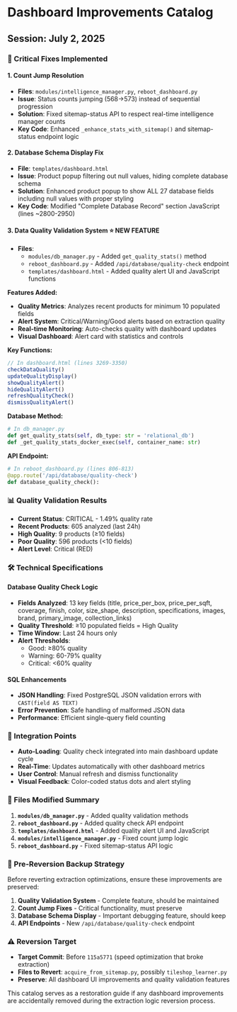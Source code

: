 # Dashboard Improvements Catalog
## Session: July 2, 2025

### 🔧 Critical Fixes Implemented

#### 1. **Count Jump Resolution**
- **Files**: `modules/intelligence_manager.py`, `reboot_dashboard.py`
- **Issue**: Status counts jumping (568→573) instead of sequential progression
- **Solution**: Fixed sitemap-status API to respect real-time intelligence manager counts
- **Key Code**: Enhanced `_enhance_stats_with_sitemap()` and sitemap-status endpoint logic

#### 2. **Database Schema Display Fix**
- **File**: `templates/dashboard.html`
- **Issue**: Product popup filtering out null values, hiding complete database schema
- **Solution**: Enhanced product popup to show ALL 27 database fields including null values with proper styling
- **Key Code**: Modified "Complete Database Record" section JavaScript (lines ~2800-2950)

#### 3. **Data Quality Validation System** ⭐ **NEW FEATURE**
- **Files**: 
  - `modules/db_manager.py` - Added `get_quality_stats()` method
  - `reboot_dashboard.py` - Added `/api/database/quality-check` endpoint  
  - `templates/dashboard.html` - Added quality alert UI and JavaScript functions

**Features Added:**
- **Quality Metrics**: Analyzes recent products for minimum 10 populated fields
- **Alert System**: Critical/Warning/Good alerts based on extraction quality
- **Real-time Monitoring**: Auto-checks quality with dashboard updates
- **Visual Dashboard**: Alert card with statistics and controls

**Key Functions:**
```javascript
// In dashboard.html (lines 3269-3350)
checkDataQuality()
updateQualityDisplay()
showQualityAlert()
hideQualityAlert()
refreshQualityCheck()
dismissQualityAlert()
```

**Database Method:**
```python
# In db_manager.py
def get_quality_stats(self, db_type: str = 'relational_db')
def _get_quality_stats_docker_exec(self, container_name: str)
```

**API Endpoint:**
```python
# In reboot_dashboard.py (lines 806-813)
@app.route('/api/database/quality-check')
def database_quality_check():
```

### 📊 Quality Validation Results
- **Current Status**: CRITICAL - 1.49% quality rate
- **Recent Products**: 605 analyzed (last 24h)
- **High Quality**: 9 products (≥10 fields)
- **Poor Quality**: 596 products (<10 fields)
- **Alert Level**: Critical (RED)

### 🛠️ Technical Specifications

#### Database Quality Check Logic
- **Fields Analyzed**: 13 key fields (title, price_per_box, price_per_sqft, coverage, finish, color, size_shape, description, specifications, images, brand, primary_image, collection_links)
- **Quality Threshold**: ≥10 populated fields = High Quality
- **Time Window**: Last 24 hours only
- **Alert Thresholds**:
  - Good: ≥80% quality
  - Warning: 60-79% quality  
  - Critical: <60% quality

#### SQL Enhancements
- **JSON Handling**: Fixed PostgreSQL JSON validation errors with `CAST(field AS TEXT)` 
- **Error Prevention**: Safe handling of malformed JSON data
- **Performance**: Efficient single-query field counting

### 🎯 Integration Points
- **Auto-Loading**: Quality check integrated into main dashboard update cycle
- **Real-Time**: Updates automatically with other dashboard metrics
- **User Control**: Manual refresh and dismiss functionality
- **Visual Feedback**: Color-coded status dots and alert styling

### 📁 Files Modified Summary
1. **`modules/db_manager.py`** - Added quality validation methods
2. **`reboot_dashboard.py`** - Added quality check API endpoint  
3. **`templates/dashboard.html`** - Added quality alert UI and JavaScript
4. **`modules/intelligence_manager.py`** - Fixed count jump logic
5. **`reboot_dashboard.py`** - Fixed sitemap-status API logic

### 🔄 Pre-Reversion Backup Strategy
Before reverting extraction optimizations, ensure these improvements are preserved:

1. **Quality Validation System** - Complete feature, should be maintained
2. **Count Jump Fixes** - Critical functionality, must preserve
3. **Database Schema Display** - Important debugging feature, should keep
4. **API Endpoints** - New `/api/database/quality-check` endpoint

### ⚠️ Reversion Target
- **Target Commit**: Before `115a5771` (speed optimization that broke extraction)
- **Files to Revert**: `acquire_from_sitemap.py`, possibly `tileshop_learner.py`
- **Preserve**: All dashboard UI improvements and quality validation features

This catalog serves as a restoration guide if any dashboard improvements are accidentally removed during the extraction logic reversion process.
